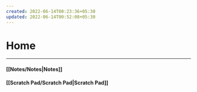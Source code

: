 ```yaml
---
created: 2022-06-14T00:23:36+05:30
updated: 2022-06-14T00:52:08+05:30
---
```

# Home
---
#### [[Notes/Notes|Notes]]

#### [[Scratch Pad/Scratch Pad|Scratch Pad]]